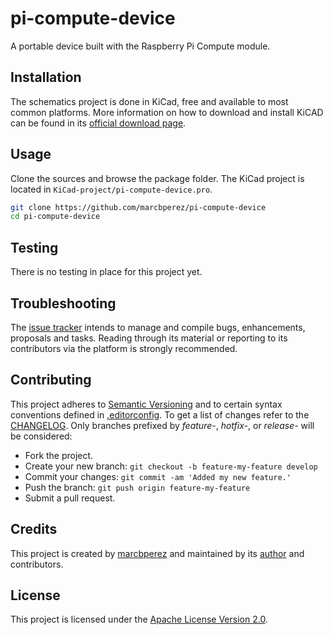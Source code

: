 # pi-compute-device

A portable device built with the Raspberry Pi Compute module.

## Installation

The schematics project is done in KiCad, free and available to most common
platforms. More information on how to download and install KiCAD can be found in
its [official download page][download-kicad].

## Usage

Clone the sources and browse the package folder. The KiCad project is located in
`KiCad-project/pi-compute-device.pro`.

```bash
git clone https://github.com/marcbperez/pi-compute-device
cd pi-compute-device
```

## Testing

There is no testing in place for this project yet.

## Troubleshooting

The [issue tracker][issue-tracker] intends to manage and compile bugs,
enhancements, proposals and tasks. Reading through its material or reporting to
its contributors via the platform is strongly recommended.

## Contributing

This project adheres to [Semantic Versioning][semver] and to certain syntax
conventions defined in [.editorconfig][editorconfig]. To get a list of changes
refer to the [CHANGELOG][changelog]. Only branches prefixed by *feature-*,
*hotfix-*, or *release-* will be considered:

  - Fork the project.
  - Create your new branch: `git checkout -b feature-my-feature develop`
  - Commit your changes: `git commit -am 'Added my new feature.'`
  - Push the branch: `git push origin feature-my-feature`
  - Submit a pull request.

## Credits

This project is created by [marcbperez][author] and maintained by its
[author][author] and contributors.

## License

This project is licensed under the [Apache License Version 2.0][license].

[author]: https://marcbperez.github.io
[issue-tracker]: https://github.com/marcbperez/pi-compute-device/issues
[editorconfig]: .editorconfig
[changelog]: CHANGELOG.md
[license]: LICENSE
[semver]: http://semver.org
[download-kicad]: http://kicad-pcb.org/download/
